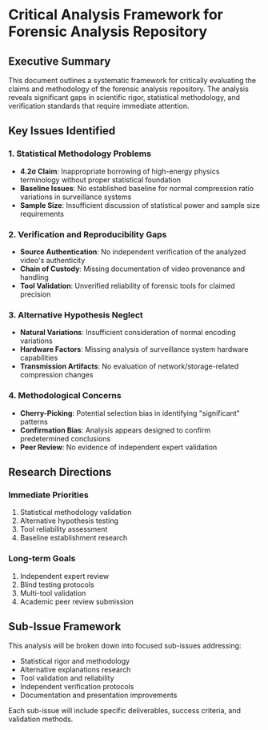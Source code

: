 # Critical Analysis Framework for Forensic Analysis Repository

## Executive Summary

This document outlines a systematic framework for critically evaluating the claims and methodology of the forensic analysis repository. The analysis reveals significant gaps in scientific rigor, statistical methodology, and verification standards that require immediate attention.

## Key Issues Identified

### 1. Statistical Methodology Problems
- **4.2σ Claim**: Inappropriate borrowing of high-energy physics terminology without proper statistical foundation
- **Baseline Issues**: No established baseline for normal compression ratio variations in surveillance systems
- **Sample Size**: Insufficient discussion of statistical power and sample size requirements

### 2. Verification and Reproducibility Gaps
- **Source Authentication**: No independent verification of the analyzed video's authenticity
- **Chain of Custody**: Missing documentation of video provenance and handling
- **Tool Validation**: Unverified reliability of forensic tools for claimed precision

### 3. Alternative Hypothesis Neglect
- **Natural Variations**: Insufficient consideration of normal encoding variations
- **Hardware Factors**: Missing analysis of surveillance system hardware capabilities
- **Transmission Artifacts**: No evaluation of network/storage-related compression changes

### 4. Methodological Concerns
- **Cherry-Picking**: Potential selection bias in identifying "significant" patterns
- **Confirmation Bias**: Analysis appears designed to confirm predetermined conclusions
- **Peer Review**: No evidence of independent expert validation

## Research Directions

### Immediate Priorities
1. Statistical methodology validation
2. Alternative hypothesis testing
3. Tool reliability assessment
4. Baseline establishment research

### Long-term Goals
1. Independent expert review
2. Blind testing protocols
3. Multi-tool validation
4. Academic peer review submission

## Sub-Issue Framework

This analysis will be broken down into focused sub-issues addressing:
- Statistical rigor and methodology
- Alternative explanations research
- Tool validation and reliability
- Independent verification protocols
- Documentation and presentation improvements

Each sub-issue will include specific deliverables, success criteria, and validation methods.

